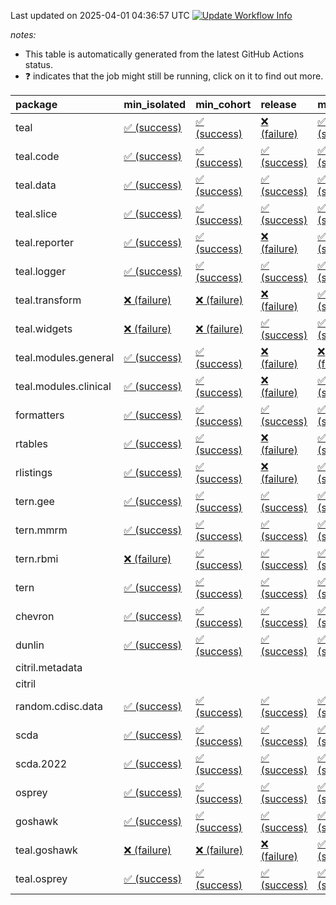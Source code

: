 Last updated on 2025-04-01 04:36:57 UTC [![Update Workflow
Info](https://github.com/averissimo/verdepcheck-status/actions/workflows/update.yaml/badge.svg)](https://github.com/averissimo/verdepcheck-status/actions/workflows/update.yaml)

*notes:*

-   This table is automatically generated from the latest GitHub Actions
    status.
-   ❓ indicates that the job might still be running, click on it to
    find out more.

<table>
<colgroup>
<col style="width: 4%" />
<col style="width: 23%" />
<col style="width: 23%" />
<col style="width: 23%" />
<col style="width: 23%" />
</colgroup>
<thead>
<tr class="header">
<th style="text-align: left;">package</th>
<th style="text-align: left;">min_isolated</th>
<th style="text-align: left;">min_cohort</th>
<th style="text-align: left;">release</th>
<th style="text-align: left;">max</th>
</tr>
</thead>
<tbody>
<tr class="odd">
<td style="text-align: left;">teal</td>
<td
style="text-align: left;"><a href="https://github.com/insightsengineering/teal/actions/runs/14152341141/job/39647222090">✅
(success)</a></td>
<td
style="text-align: left;"><a href="https://github.com/insightsengineering/teal/actions/runs/14152341141/job/39647221886">✅
(success)</a></td>
<td
style="text-align: left;"><a href="https://github.com/insightsengineering/teal/actions/runs/14152341141/job/39647221995">❌
(failure)</a></td>
<td
style="text-align: left;"><a href="https://github.com/insightsengineering/teal/actions/runs/14152341141/job/39647221758">✅
(success)</a></td>
</tr>
<tr class="even">
<td style="text-align: left;">teal.code</td>
<td
style="text-align: left;"><a href="https://github.com/insightsengineering/teal.code/actions/runs/14152356469/job/39647257697">✅
(success)</a></td>
<td
style="text-align: left;"><a href="https://github.com/insightsengineering/teal.code/actions/runs/14152356469/job/39647257816">✅
(success)</a></td>
<td
style="text-align: left;"><a href="https://github.com/insightsengineering/teal.code/actions/runs/14152356469/job/39647257931">✅
(success)</a></td>
<td
style="text-align: left;"><a href="https://github.com/insightsengineering/teal.code/actions/runs/14152356469/job/39647257563">✅
(success)</a></td>
</tr>
<tr class="odd">
<td style="text-align: left;">teal.data</td>
<td
style="text-align: left;"><a href="https://github.com/insightsengineering/teal.data/actions/runs/14152345164/job/39647230772">✅
(success)</a></td>
<td
style="text-align: left;"><a href="https://github.com/insightsengineering/teal.data/actions/runs/14152345164/job/39647230634">✅
(success)</a></td>
<td
style="text-align: left;"><a href="https://github.com/insightsengineering/teal.data/actions/runs/14152345164/job/39647230837">✅
(success)</a></td>
<td
style="text-align: left;"><a href="https://github.com/insightsengineering/teal.data/actions/runs/14152345164/job/39647230688">✅
(success)</a></td>
</tr>
<tr class="even">
<td style="text-align: left;">teal.slice</td>
<td
style="text-align: left;"><a href="https://github.com/insightsengineering/teal.slice/actions/runs/14152350752/job/39647244616">✅
(success)</a></td>
<td
style="text-align: left;"><a href="https://github.com/insightsengineering/teal.slice/actions/runs/14152350752/job/39647244509">✅
(success)</a></td>
<td
style="text-align: left;"><a href="https://github.com/insightsengineering/teal.slice/actions/runs/14152350752/job/39647244710">✅
(success)</a></td>
<td
style="text-align: left;"><a href="https://github.com/insightsengineering/teal.slice/actions/runs/14152350752/job/39647244423">✅
(success)</a></td>
</tr>
<tr class="odd">
<td style="text-align: left;">teal.reporter</td>
<td
style="text-align: left;"><a href="https://github.com/insightsengineering/teal.reporter/actions/runs/14152349825/job/39647242525">✅
(success)</a></td>
<td
style="text-align: left;"><a href="https://github.com/insightsengineering/teal.reporter/actions/runs/14152349825/job/39647242397">✅
(success)</a></td>
<td
style="text-align: left;"><a href="https://github.com/insightsengineering/teal.reporter/actions/runs/14152349825/job/39647242586">❌
(failure)</a></td>
<td
style="text-align: left;"><a href="https://github.com/insightsengineering/teal.reporter/actions/runs/14152349825/job/39647242459">✅
(success)</a></td>
</tr>
<tr class="even">
<td style="text-align: left;">teal.logger</td>
<td
style="text-align: left;"><a href="https://github.com/insightsengineering/teal.logger/actions/runs/14152344904/job/39647230314">✅
(success)</a></td>
<td
style="text-align: left;"><a href="https://github.com/insightsengineering/teal.logger/actions/runs/14152344904/job/39647230225">✅
(success)</a></td>
<td
style="text-align: left;"><a href="https://github.com/insightsengineering/teal.logger/actions/runs/14152344904/job/39647230385">✅
(success)</a></td>
<td
style="text-align: left;"><a href="https://github.com/insightsengineering/teal.logger/actions/runs/14152344904/job/39647230122">✅
(success)</a></td>
</tr>
<tr class="odd">
<td style="text-align: left;">teal.transform</td>
<td
style="text-align: left;"><a href="https://github.com/insightsengineering/teal.transform/actions/runs/14152350067/job/39647243285">❌
(failure)</a></td>
<td
style="text-align: left;"><a href="https://github.com/insightsengineering/teal.transform/actions/runs/14152350067/job/39647243210">❌
(failure)</a></td>
<td
style="text-align: left;"><a href="https://github.com/insightsengineering/teal.transform/actions/runs/14152350067/job/39647243392">❌
(failure)</a></td>
<td
style="text-align: left;"><a href="https://github.com/insightsengineering/teal.transform/actions/runs/14152350067/job/39647243106">✅
(success)</a></td>
</tr>
<tr class="even">
<td style="text-align: left;">teal.widgets</td>
<td
style="text-align: left;"><a href="https://github.com/insightsengineering/teal.widgets/actions/runs/14152359037/job/39647263679">❌
(failure)</a></td>
<td
style="text-align: left;"><a href="https://github.com/insightsengineering/teal.widgets/actions/runs/14152359037/job/39647263625">❌
(failure)</a></td>
<td
style="text-align: left;"><a href="https://github.com/insightsengineering/teal.widgets/actions/runs/14152359037/job/39647263747">✅
(success)</a></td>
<td
style="text-align: left;"><a href="https://github.com/insightsengineering/teal.widgets/actions/runs/14152359037/job/39647263812">✅
(success)</a></td>
</tr>
<tr class="odd">
<td style="text-align: left;">teal.modules.general</td>
<td
style="text-align: left;"><a href="https://github.com/insightsengineering/teal.modules.general/actions/runs/14152341683/job/39647223064">✅
(success)</a></td>
<td
style="text-align: left;"><a href="https://github.com/insightsengineering/teal.modules.general/actions/runs/14152341683/job/39647222893">✅
(success)</a></td>
<td
style="text-align: left;"><a href="https://github.com/insightsengineering/teal.modules.general/actions/runs/14152341683/job/39647223158">❌
(failure)</a></td>
<td
style="text-align: left;"><a href="https://github.com/insightsengineering/teal.modules.general/actions/runs/14152341683/job/39647222975">❌
(failure)</a></td>
</tr>
<tr class="even">
<td style="text-align: left;">teal.modules.clinical</td>
<td
style="text-align: left;"><a href="https://github.com/insightsengineering/teal.modules.clinical/actions/runs/14152354565/job/39647254260">✅
(success)</a></td>
<td
style="text-align: left;"><a href="https://github.com/insightsengineering/teal.modules.clinical/actions/runs/14152354565/job/39647254079">✅
(success)</a></td>
<td
style="text-align: left;"><a href="https://github.com/insightsengineering/teal.modules.clinical/actions/runs/14152354565/job/39647254164">❌
(failure)</a></td>
<td
style="text-align: left;"><a href="https://github.com/insightsengineering/teal.modules.clinical/actions/runs/14152354565/job/39647253971">✅
(success)</a></td>
</tr>
<tr class="odd">
<td style="text-align: left;">formatters</td>
<td
style="text-align: left;"><a href="https://github.com/insightsengineering/formatters/actions/runs/14152353789/job/39647252728">✅
(success)</a></td>
<td
style="text-align: left;"><a href="https://github.com/insightsengineering/formatters/actions/runs/14152353789/job/39647252581">✅
(success)</a></td>
<td
style="text-align: left;"><a href="https://github.com/insightsengineering/formatters/actions/runs/14152353789/job/39647252827">✅
(success)</a></td>
<td
style="text-align: left;"><a href="https://github.com/insightsengineering/formatters/actions/runs/14152353789/job/39647252880">✅
(success)</a></td>
</tr>
<tr class="even">
<td style="text-align: left;">rtables</td>
<td
style="text-align: left;"><a href="https://github.com/insightsengineering/rtables/actions/runs/14152341068/job/39647221795">✅
(success)</a></td>
<td
style="text-align: left;"><a href="https://github.com/insightsengineering/rtables/actions/runs/14152341068/job/39647221697">✅
(success)</a></td>
<td
style="text-align: left;"><a href="https://github.com/insightsengineering/rtables/actions/runs/14152341068/job/39647221903">❌
(failure)</a></td>
<td
style="text-align: left;"><a href="https://github.com/insightsengineering/rtables/actions/runs/14152341068/job/39647221590">✅
(success)</a></td>
</tr>
<tr class="odd">
<td style="text-align: left;">rlistings</td>
<td
style="text-align: left;"><a href="https://github.com/insightsengineering/rlistings/actions/runs/14152345880/job/39647232326">✅
(success)</a></td>
<td
style="text-align: left;"><a href="https://github.com/insightsengineering/rlistings/actions/runs/14152345880/job/39647232428">✅
(success)</a></td>
<td
style="text-align: left;"><a href="https://github.com/insightsengineering/rlistings/actions/runs/14152345880/job/39647232565">❌
(failure)</a></td>
<td
style="text-align: left;"><a href="https://github.com/insightsengineering/rlistings/actions/runs/14152345880/job/39647232215">✅
(success)</a></td>
</tr>
<tr class="even">
<td style="text-align: left;">tern.gee</td>
<td
style="text-align: left;"><a href="https://github.com/insightsengineering/tern.gee/actions/runs/14152354398/job/39647253683">✅
(success)</a></td>
<td
style="text-align: left;"><a href="https://github.com/insightsengineering/tern.gee/actions/runs/14152354398/job/39647253563">✅
(success)</a></td>
<td
style="text-align: left;"><a href="https://github.com/insightsengineering/tern.gee/actions/runs/14152354398/job/39647253745">✅
(success)</a></td>
<td
style="text-align: left;"><a href="https://github.com/insightsengineering/tern.gee/actions/runs/14152354398/job/39647253626">✅
(success)</a></td>
</tr>
<tr class="odd">
<td style="text-align: left;">tern.mmrm</td>
<td
style="text-align: left;"><a href="https://github.com/insightsengineering/tern.mmrm/actions/runs/14152359102/job/39647263837">✅
(success)</a></td>
<td
style="text-align: left;"><a href="https://github.com/insightsengineering/tern.mmrm/actions/runs/14152359102/job/39647263895">✅
(success)</a></td>
<td
style="text-align: left;"><a href="https://github.com/insightsengineering/tern.mmrm/actions/runs/14152359102/job/39647263962">✅
(success)</a></td>
<td
style="text-align: left;"><a href="https://github.com/insightsengineering/tern.mmrm/actions/runs/14152359102/job/39647263762">✅
(success)</a></td>
</tr>
<tr class="even">
<td style="text-align: left;">tern.rbmi</td>
<td
style="text-align: left;"><a href="https://github.com/insightsengineering/tern.rbmi/actions/runs/14152353861/job/39647252855">❌
(failure)</a></td>
<td
style="text-align: left;"><a href="https://github.com/insightsengineering/tern.rbmi/actions/runs/14152353861/job/39647252699">✅
(success)</a></td>
<td
style="text-align: left;"><a href="https://github.com/insightsengineering/tern.rbmi/actions/runs/14152353861/job/39647252927">✅
(success)</a></td>
<td
style="text-align: left;"><a href="https://github.com/insightsengineering/tern.rbmi/actions/runs/14152353861/job/39647252781">✅
(success)</a></td>
</tr>
<tr class="odd">
<td style="text-align: left;">tern</td>
<td
style="text-align: left;"><a href="https://github.com/insightsengineering/tern/actions/runs/14152349797/job/39647242641">✅
(success)</a></td>
<td
style="text-align: left;"><a href="https://github.com/insightsengineering/tern/actions/runs/14152349797/job/39647242548">✅
(success)</a></td>
<td
style="text-align: left;"><a href="https://github.com/insightsengineering/tern/actions/runs/14152349797/job/39647242723">✅
(success)</a></td>
<td
style="text-align: left;"><a href="https://github.com/insightsengineering/tern/actions/runs/14152349797/job/39647242448">✅
(success)</a></td>
</tr>
<tr class="even">
<td style="text-align: left;">chevron</td>
<td
style="text-align: left;"><a href="https://github.com/insightsengineering/chevron/actions/runs/14152355746/job/39647256365">✅
(success)</a></td>
<td
style="text-align: left;"><a href="https://github.com/insightsengineering/chevron/actions/runs/14152355746/job/39647256262">✅
(success)</a></td>
<td
style="text-align: left;"><a href="https://github.com/insightsengineering/chevron/actions/runs/14152355746/job/39647256458">✅
(success)</a></td>
<td
style="text-align: left;"><a href="https://github.com/insightsengineering/chevron/actions/runs/14152355746/job/39647256136">✅
(success)</a></td>
</tr>
<tr class="odd">
<td style="text-align: left;">dunlin</td>
<td
style="text-align: left;"><a href="https://github.com/insightsengineering/dunlin/actions/runs/12616307113/job/35157393605">✅
(success)</a></td>
<td
style="text-align: left;"><a href="https://github.com/insightsengineering/dunlin/actions/runs/12616307113/job/35157393258">✅
(success)</a></td>
<td
style="text-align: left;"><a href="https://github.com/insightsengineering/dunlin/actions/runs/12616307113/job/35157393356">✅
(success)</a></td>
<td
style="text-align: left;"><a href="https://github.com/insightsengineering/dunlin/actions/runs/12616307113/job/35157393468">✅
(success)</a></td>
</tr>
<tr class="even">
<td style="text-align: left;">citril.metadata</td>
<td style="text-align: left;"></td>
<td style="text-align: left;"></td>
<td style="text-align: left;"></td>
<td style="text-align: left;"></td>
</tr>
<tr class="odd">
<td style="text-align: left;">citril</td>
<td style="text-align: left;"></td>
<td style="text-align: left;"></td>
<td style="text-align: left;"></td>
<td style="text-align: left;"></td>
</tr>
<tr class="even">
<td style="text-align: left;">random.cdisc.data</td>
<td
style="text-align: left;"><a href="https://github.com/insightsengineering/random.cdisc.data/actions/runs/14152350980/job/39647245020">✅
(success)</a></td>
<td
style="text-align: left;"><a href="https://github.com/insightsengineering/random.cdisc.data/actions/runs/14152350980/job/39647244924">✅
(success)</a></td>
<td
style="text-align: left;"><a href="https://github.com/insightsengineering/random.cdisc.data/actions/runs/14152350980/job/39647245115">✅
(success)</a></td>
<td
style="text-align: left;"><a href="https://github.com/insightsengineering/random.cdisc.data/actions/runs/14152350980/job/39647244823">✅
(success)</a></td>
</tr>
<tr class="odd">
<td style="text-align: left;">scda</td>
<td
style="text-align: left;"><a href="https://github.com/insightsengineering/scda/actions/runs/10437595381/job/28903950666">✅
(success)</a></td>
<td
style="text-align: left;"><a href="https://github.com/insightsengineering/scda/actions/runs/10437595381/job/28903950617">✅
(success)</a></td>
<td
style="text-align: left;"><a href="https://github.com/insightsengineering/scda/actions/runs/10437595381/job/28903950725">✅
(success)</a></td>
<td
style="text-align: left;"><a href="https://github.com/insightsengineering/scda/actions/runs/10437595381/job/28903950525">✅
(success)</a></td>
</tr>
<tr class="even">
<td style="text-align: left;">scda.2022</td>
<td
style="text-align: left;"><a href="https://github.com/insightsengineering/scda.2022/actions/runs/10336794308/job/28612920887">✅
(success)</a></td>
<td
style="text-align: left;"><a href="https://github.com/insightsengineering/scda.2022/actions/runs/10336794308/job/28612920603">✅
(success)</a></td>
<td
style="text-align: left;"><a href="https://github.com/insightsengineering/scda.2022/actions/runs/10336794308/job/28612920985">✅
(success)</a></td>
<td
style="text-align: left;"><a href="https://github.com/insightsengineering/scda.2022/actions/runs/10336794308/job/28612920798">✅
(success)</a></td>
</tr>
<tr class="odd">
<td style="text-align: left;">osprey</td>
<td
style="text-align: left;"><a href="https://github.com/insightsengineering/osprey/actions/runs/14152356681/job/39647258115">✅
(success)</a></td>
<td
style="text-align: left;"><a href="https://github.com/insightsengineering/osprey/actions/runs/14152356681/job/39647257991">✅
(success)</a></td>
<td
style="text-align: left;"><a href="https://github.com/insightsengineering/osprey/actions/runs/14152356681/job/39647258655">✅
(success)</a></td>
<td
style="text-align: left;"><a href="https://github.com/insightsengineering/osprey/actions/runs/14152356681/job/39647257844">✅
(success)</a></td>
</tr>
<tr class="even">
<td style="text-align: left;">goshawk</td>
<td
style="text-align: left;"><a href="https://github.com/insightsengineering/goshawk/actions/runs/14152353786/job/39647252698">✅
(success)</a></td>
<td
style="text-align: left;"><a href="https://github.com/insightsengineering/goshawk/actions/runs/14152353786/job/39647252549">✅
(success)</a></td>
<td
style="text-align: left;"><a href="https://github.com/insightsengineering/goshawk/actions/runs/14152353786/job/39647252785">✅
(success)</a></td>
<td
style="text-align: left;"><a href="https://github.com/insightsengineering/goshawk/actions/runs/14152353786/job/39647252866">✅
(success)</a></td>
</tr>
<tr class="odd">
<td style="text-align: left;">teal.goshawk</td>
<td
style="text-align: left;"><a href="https://github.com/insightsengineering/teal.goshawk/actions/runs/14152350684/job/39647244393">❌
(failure)</a></td>
<td
style="text-align: left;"><a href="https://github.com/insightsengineering/teal.goshawk/actions/runs/14152350684/job/39647244304">❌
(failure)</a></td>
<td
style="text-align: left;"><a href="https://github.com/insightsengineering/teal.goshawk/actions/runs/14152350684/job/39647244484">❌
(failure)</a></td>
<td
style="text-align: left;"><a href="https://github.com/insightsengineering/teal.goshawk/actions/runs/14152350684/job/39647244233">✅
(success)</a></td>
</tr>
<tr class="even">
<td style="text-align: left;">teal.osprey</td>
<td
style="text-align: left;"><a href="https://github.com/insightsengineering/teal.osprey/actions/runs/14152354644/job/39647254157">✅
(success)</a></td>
<td
style="text-align: left;"><a href="https://github.com/insightsengineering/teal.osprey/actions/runs/14152354644/job/39647254256">✅
(success)</a></td>
<td
style="text-align: left;"><a href="https://github.com/insightsengineering/teal.osprey/actions/runs/14152354644/job/39647254460">✅
(success)</a></td>
<td
style="text-align: left;"><a href="https://github.com/insightsengineering/teal.osprey/actions/runs/14152354644/job/39647254380">✅
(success)</a></td>
</tr>
</tbody>
</table>
